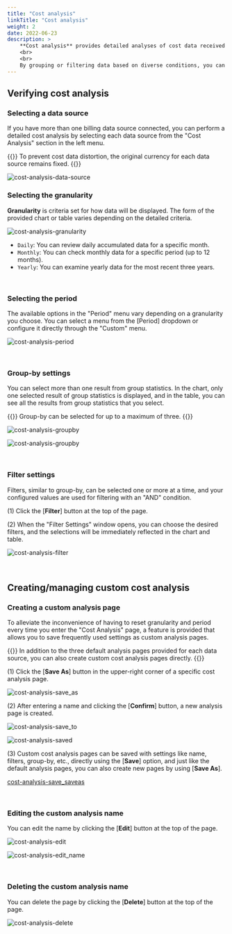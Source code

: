 ```yaml
---
title: "Cost analysis"
linkTitle: "Cost analysis"
weight: 2
date: 2022-06-23
description: >
    **Cost analysis** provides detailed analyses of cost data received from cloud providers.
    <br>
    <br>
    By grouping or filtering data based on diverse conditions, you can view the desired cost data at a glance.
---
```


## Verifying cost analysis

### Selecting a data source

If you have more than one billing data source connected, you can perform a detailed cost analysis by selecting each data source from the "Cost Analysis" section in the left menu. 

{{<alert>}}
To prevent cost data distortion, the original currency for each data source remains fixed.
{{</alert>}}

![cost-analysis-data-source](/docs/guides/dashboards/cost-analysis-img/cost-analysis-data-source_en.png)


### Selecting the granularity 

**Granularity** is criteria set for how data will be displayed. The form of the provided chart or table varies depending on the detailed criteria.

![cost-analysis-granularity](/docs/guides/dashboards/cost-analysis-img/cost-analysis-granularity_en.png)

- `Daily`: You can review daily accumulated data for a specific month.
- `Monthly`: You can check monthly data for a specific period (up to 12 months).
- `Yearly`: You can examine yearly data for the most recent three years.

<br>

### Selecting the period

The available options in the "Period" menu vary depending on a granularity you choose. You can select a menu from the [Period] dropdown or configure it directly through the "Custom" menu.


![cost-analysis-period](/docs/guides/dashboards/cost-analysis-img/cost-analysis-period_en.png)

<br>

### Group-by settings

You can select more than one result from group statistics. In the chart, only one selected result of group statistics is displayed, and in the table, you can see all the results from group statistics that you select.


{{<alert>}}
Group-by can be selected for up to a maximum of three.
{{</alert>}}

![cost-analysis-groupby](/docs/guides/dashboards/cost-analysis-img/cost-analysis-groupby_en.png)

![cost-analysis-groupby](/docs/guides/dashboards/cost-analysis-img/cost-analysis-cost_usage.png)


<br>


### Filter settings

Filters, similar to group-by, can be selected one or more at a time, and your configured values are used for filtering with an "AND" condition.

(1) Click the [**Filter**] button at the top of the page.

(2) When the "Filter Settings" window opens, you can choose the desired filters, and the selections will be immediately reflected in the chart and table.

![cost-analysis-filter](/docs/guides/dashboards/cost-analysis-img/cost-analysis-filter_en.png)

<br>


## Creating/managing custom cost analysis

### Creating a custom analysis page

To alleviate the inconvenience of having to reset granularity and period every time you enter the "Cost Analysis" page, a feature is provided that allows you to save frequently used settings as custom analysis pages.

{{<alert>}}
In addition to the three default analysis pages provided for each data source, you can also create custom cost analysis pages directly.
{{</alert>}}

(1) Click the [**Save As**] button in the upper-right corner of a specific cost analysis page.

![cost-analysis-save_as](/docs/guides/dashboards/cost-analysis-img/cost-analysis-save_as_en.png)

(2) After entering a name and clicking the [**Confirm**] button, a new analysis page is created.

![cost-analysis-save_to](/docs/guides/dashboards/cost-analysis-img/cost-analysis-save_to_en.png)

![cost-analysis-saved](/docs/guides/dashboards/cost-analysis-img/cost-analysis-saved_en.png)


(3) Custom cost analysis pages can be saved with settings like name, filters, group-by, etc., directly using the [**Save**] option, and just like the default analysis pages, you can also create new pages by using [**Save As**].

[cost-analysis-save_saveas](/docs/guides/dashboards/cost-analysis-img/cost-analysis-save_saveas_en.png)

<br>

### Editing the custom analysis name

You can edit the name by clicking the [**Edit**] button at the top of the page.

![cost-analysis-edit](/docs/guides/dashboards/cost-analysis-img/cost-analysis-edit_en.png)

![cost-analysis-edit_name](/docs/guides/dashboards/cost-analysis-img/cost-analysis-edit_name_en.png)

<br>

### Deleting the custom analysis name

You can delete the page by clicking the [**Delete**] button at the top of the page.

![cost-analysis-delete](/docs/guides/dashboards/cost-analysis-img/cost-analysis-delete_en.png)


